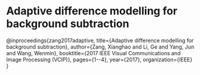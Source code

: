 # Adaptive difference modelling for background subtraction

@inproceedings{zang2017adaptive,
  title={Adaptive difference modelling for background subtraction},
  author={Zang, Xianghao and Li, Ge and Yang, Jun and Wang, Wenmin},
  booktitle={2017 IEEE Visual Communications and Image Processing (VCIP)},
  pages={1--4},
  year={2017},
  organization={IEEE}
}
